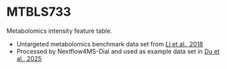 # MTBLS733

Metabolomics intensity feature table. 

- Untargeted metabolomics benchmark data set from [Li et al., 2018](https://www.sciencedirect.com/science/article/pii/S0003267018305725)
- Processed by Nextflow4MS-Dial and used as example data set in [Du et al., 2025](https://pubs.acs.org/doi/10.1021/jasms.4c00364)
